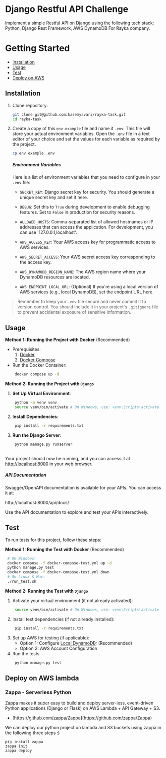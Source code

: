 # Django Restful API Challenge

Implement a simple Restful API on Django using the following tech stack: Python, Django Rest Framework, AWS DynamoDB For Rayka company.

# Getting Started
-   [Installation](#installation)
-   [Usage](#usage)
-   [Test](#test)
-   [Deploy on AWS](#deploy-on-aws-lambda)

## Installation
1. Clone repository:
	```bash
	git clone git@github.com:kazemyavari/rayka-task.git
	cd rayka-task
	```
2. Create a copy of this `env.example` file and name it `.env`. This file will store your actual environment variables. Open the `.env` file in a text editor of your choice and set the values for each variable as required by the project.
	```bash
	cp env.example .env
	```
	
	##### Environment Variables

	Here is a list of environment variables that you need to configure in your `.env` file:

	-   `SECRET_KEY`: Django secret key for security. You should generate a unique secret key and set it here.
    
	- `DEBUG`: Set this to `True` during development to enable debugging features. Set to `False` in production for security reasons.
    
	-   `ALLOWED_HOSTS`: Comma-separated list of allowed hostnames or IP addresses that can access the application. For development, you can use '127.0.0.1,localhost'.

	-   `AWS_ACCESS_KEY`: Your AWS access key for programmatic access to AWS services.
    
	-   `AWS_SECRET_ACCESS`: Your AWS secret access key corresponding to the access key.
    
	-   `AWS_DYNAMODB_REGION_NAME`: The AWS region name where your DynamoDB resources are located.
	-   `AWS_ENDPOINT_LOCAL_URL`: (Optional) If you're using a local version of AWS services (e.g., local DynamoDB), set the endpoint URL here.

> Remember to keep your `.env` file secure and never commit it to
> version control. You should include it in your project's `.gitignore`
> file to prevent accidental exposure of sensitive information.



## Usage
**Method 1: Running the Project with Docker** (Recommended)
- Prerequisites:
	 1. [Docker](https://www.docker.com/get-started)
	 2. [Docker Compose](https://docs.docker.com/compose/install/)
 - Run the Docker Container:
	```bash
	 docker compose up -d
	```
**Method 2: Running the Project with `Django`**
 
1. **Set Up Virtual Environment**:
	 ```bash
	  python -m venv venv
	  source venv/bin/activate # On Windows, use: venv\Scripts\activate
	 ```
2. **Install Dependencies**:
	 ```bash
	  pip install -r requirements.txt
	 ```
3. **Run the Django Server**:
	 ```bash
	  python manage.py runserver
	 ```
##
Your project should now be running, and you can access it at [http://localhost:8000](http://localhost:8000/) in your web browser.

##### API Documentation
Swagger/OpenAPI documentation is available for your APIs. You can access it at:

http://localhost:8000/api/docs/

Use the API documentation to explore and test your APIs interactively.

## Test
To run tests for this project, follow these steps:

**Method 1: Running the Test with Docker**  (Recommended) 	
```bash
 # On Windows:
 docker compose -f docker-compose-test.yml up -d
 python manage.py test
 docker compose -f docker-compose-test.yml down
 # On Linux & Mac:
 ./run_test.sh
```
**Method 2: Running the Test with `Django`**
1. Activate your virtual environment (if not already activated):
	 ```bash
      source venv/bin/activate # On Windows, use: venv\Scripts\activate
	 ```
2. Install test dependencies (if not already installed):
	 ```bash
      pip install -r requirements.txt
	 ```
3. Set up AWS for testing (if applicable):
	 - Option 1: Configure [Local DynamoDB](https://docs.aws.amazon.com/amazondynamodb/latest/developerguide/DynamoDBLocal.DownloadingAndRunning.html): (Recommended)
	 -  Option 2: AWS Account Configuration
4. Run the tests:
	 ```bash
      python manage.py test
	 ```
## Deploy on AWS lambda

### Zappa - Serverless Python

Zappa makes it super easy to build and deploy server-less, event-driven Python applications (Django or Flask) on AWS Lambda + API Gateway + S3.

-   [https://github.com/zappa/Zappa](https://github.com/zappa/Zappa)

We can deploy our python project on lambda and S3 buckets using zappa in the following three steps :)

    pip install zappa
    zappa init
    zappa deploy